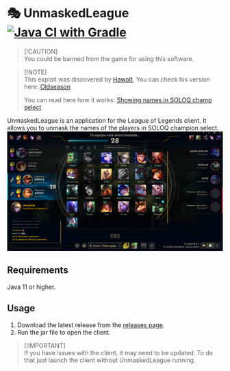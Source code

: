 # 🎭 UnmaskedLeague [![Java CI with Gradle](https://github.com/xBaank/UnmaskedLeague/actions/workflows/gradle.yml/badge.svg)](https://github.com/xBaank/UnmaskedLeague/actions/workflows/gradle.yml)

> [!CAUTION]\
> You could be banned from the game for using this software.

> [!NOTE]\
> This exploit was discovered by [Hawolt](https://github.com/hawolt), You can check his version
> here: [Oldseason](https://github.com/Riotphobia/Oldseason)
>
> You can read here how it
> works: [Showing names in SOLOQ champ select](https://xbaank.github.io/blog/showing-names-in-soloq.html)

UnmaskedLeague is an application for the League of Legends client.
It allows you to unmask the names of the players in SOLOQ champion select.
![Umasked.png](.assets/Umasked.png)

## Requirements

Java 11 or higher.

## Usage

1. Download the latest release from the [releases page](https://github.com/xBaank/UnmaskedLeague/releases).
2. Run the jar file to open the client.

> [!IMPORTANT]\
> If you have issues with the client, it may need to be updated. To do that just launch the client without
> UnmaskedLeague running.
